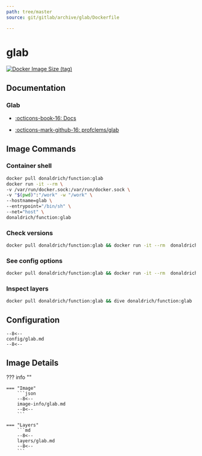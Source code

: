 ```yaml
---
path: tree/master
source: git/gitlab/archive/glab/Dockerfile

---
```


# glab

[![Docker Image Size (tag)](https://img.shields.io/docker/image-size/donaldrich/function/glab?color=blue&label=donaldrich/function:glab&logo=docker&style=flat-square)](https://hub.docker.com/r/donaldrich/function/glab)

## Documentation

### Glab

* [:octicons-book-16: Docs](https://clementsam.tech/glab)

* [:octicons-mark-github-16: profclems/glab](https://github.com/profclems/glab)

## Image Commands

### Container shell

```sh
docker pull donaldrich/function:glab
docker run -it --rm \
-v /var/run/docker.sock:/var/run/docker.sock \
-v "$(pwd)":"/work" -w "/work" \
--hostname=glab \
--entrypoint="/bin/sh" \
--net="host" \
donaldrich/function:glab
```

### Check versions

```sh
docker pull donaldrich/function:glab && docker run -it --rm  donaldrich/function:glab validate
```

### See config options

```sh
docker pull donaldrich/function:glab && docker run -it --rm  donaldrich/function:glab help
```

### Inspect layers

```sh
docker pull donaldrich/function:glab && dive donaldrich/function:glab
```

## Configuration

```
--8<--
config/glab.md
--8<--
```

## Image Details

??? info ""

    === "Image"
        ```json
        --8<--
        image-info/glab.md
        --8<--
        ```

    === "Layers"
        ```md
        --8<--
        layers/glab.md
        --8<--
        ```
